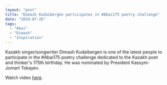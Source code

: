 ```yaml
---
layout: "post"
title: "Dimash Kudaibergen participates in #Abai175 poetry challenge"
date: "2019-07-26"
tags: 
  - "Abai"
  - "Dimash"
  - "Inspiration"
---
```


Kazakh singer/songwriter Dimash Kudaibergen is one of the latest people to participate in the #Abai175 poetry challenge dedicated to the Kazakh poet and thinker's 175th birthday. He was nominated by President Kassym-Jomart Tokayev.

Watch video [here](https://www.instagram.com/p/Bzv9w9bAZIO/?utm_source=ig_web_options_share_sheet).
